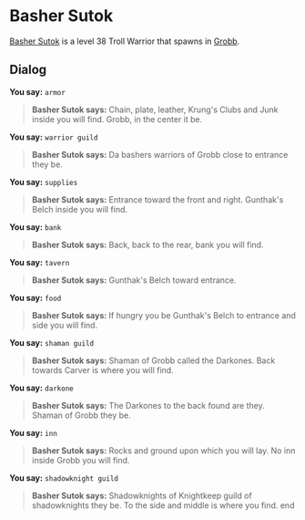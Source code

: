 # Basher Sutok



[Basher Sutok](/npc/52017) is a level 38 Troll Warrior that spawns in [Grobb](/zone/52).



## Dialog

**You say:** `armor`



>**Basher Sutok says:** Chain, plate, leather, Krung's Clubs and Junk inside you will find.  Grobb, in the center it be.

**You say:** `warrior guild`



>**Basher Sutok says:** Da bashers warriors of Grobb close to entrance they be.

**You say:** `supplies`



>**Basher Sutok says:** Entrance toward the front and right.  Gunthak's Belch inside you will find.

**You say:** `bank`



>**Basher Sutok says:** Back, back to the rear, bank you will find.

**You say:** `tavern`



>**Basher Sutok says:** Gunthak's Belch toward entrance.

**You say:** `food`



>**Basher Sutok says:** If hungry you be Gunthak's Belch to entrance and side you will find.

**You say:** `shaman guild`



>**Basher Sutok says:** Shaman of Grobb called the Darkones.  Back towards Carver is where you will find.

**You say:** `darkone`



>**Basher Sutok says:** The Darkones to the back found are they.  Shaman of Grobb they be.

**You say:** `inn`



>**Basher Sutok says:** Rocks and ground upon which you will lay.  No inn inside Grobb you will find.

**You say:** `shadowknight guild`



>**Basher Sutok says:** Shadowknights of Knightkeep guild of shadowknights they be.  To the side and middle is where you find.
end